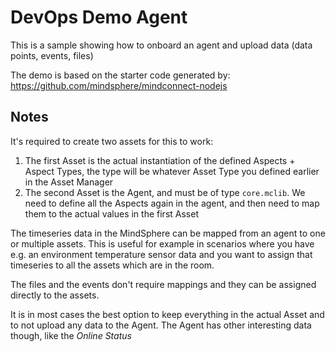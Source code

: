 # DevOps Demo Agent

This is a sample showing how to onboard an agent and upload data (data points,
events, files)

The demo is based on the starter code generated by:\
https://github.com/mindsphere/mindconnect-nodejs

## Notes

It's required to create two assets for this to work:

1. The first Asset is the actual instantiation of the defined Aspects + Aspect
   Types, the type will be whatever Asset Type you defined earlier in the
   Asset Manager
1. The second Asset is the Agent, and must be of type `core.mclib`. We need to
   define all the Aspects again in the agent, and then need to map them to the
   actual values in the first Asset

The timeseries data in the MindSphere can be mapped from an agent to one or multiple
assets. This is useful for example in scenarios where you have e.g. an environment
temperature sensor data and you want to assign that timeseries to all the assets
which are in the room.

The files and the events don't require mappings and they can be assigned directly
to the assets.

It is in most cases the best option to keep everything in the actual Asset and
to not upload any data to the Agent. The Agent has other interesting data though,
like the *Online Status*